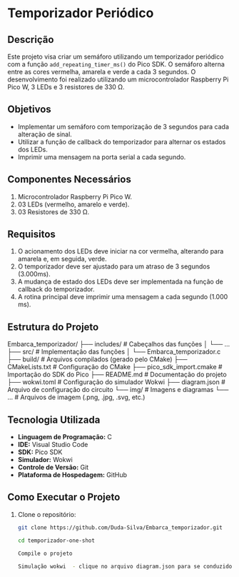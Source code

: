 # Temporizador Periódico

## Descrição
Este projeto visa criar um semáforo utilizando um temporizador periódico com a função `add_repeating_timer_ms()` do Pico SDK. O semáforo alterna entre as cores vermelha, amarela e verde a cada 3 segundos. O desenvolvimento foi realizado utilizando um microcontrolador Raspberry Pi Pico W, 3 LEDs e 3 resistores de 330 Ω.

## Objetivos
- Implementar um semáforo com temporização de 3 segundos para cada alteração de sinal.
- Utilizar a função de callback do temporizador para alternar os estados dos LEDs.
- Imprimir uma mensagem na porta serial a cada segundo.

## Componentes Necessários
1. Microcontrolador Raspberry Pi Pico W.
2. 03 LEDs (vermelho, amarelo e verde).
3. 03 Resistores de 330 Ω.

## Requisitos
1. O acionamento dos LEDs deve iniciar na cor vermelha, alterando para amarela e, em seguida, verde.
2. O temporizador deve ser ajustado para um atraso de 3 segundos (3.000ms).
3. A mudança de estado dos LEDs deve ser implementada na função de callback do temporizador.
4. A rotina principal deve imprimir uma mensagem a cada segundo (1.000 ms).

## Estrutura do Projeto

Embarca_temporizador/
├── includes/             # Cabeçalhos das funções
│   └── ...
├── src/                  # Implementação das funções
│   └── Embarca_temporizador.c
├── build/                # Arquivos compilados (gerado pelo CMake)
├── CMakeLists.txt          # Configuração do CMake
├── pico_sdk_import.cmake   # Importação do SDK do Pico
├── README.md               # Documentação do projeto
├── wokwi.toml              # Configuração do simulador Wokwi
├── diagram.json          # Arquivo de configuração do circuito
└── img/                   # Imagens e diagramas
    └── ...                # Arquivos de imagem (.png, .jpg, .svg, etc.)

## Tecnologia Utilizada
- **Linguagem de Programação:** C
- **IDE:** Visual Studio Code
- **SDK:** Pico SDK
- **Simulador:** Wokwi
- **Controle de Versão:** Git
- **Plataforma de Hospedagem:** GitHub

## Como Executar o Projeto
1. Clone o repositório:
   ```sh
   git clone https://github.com/Duda-Silva/Embarca_temporizador.git
   
   cd temporizador-one-shot
   
   Compile o projeto

   Simulação wokwi  - clique no arquivo diagram.json para se conduzido a simulação, ter play para iniciar a simulação no wokwi.
    
